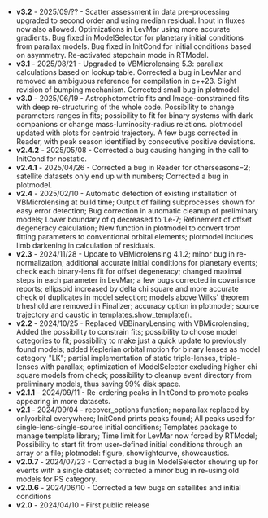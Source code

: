 - **v3.2** - 2025/09/?? - Scatter assessment in data pre-processing upgraded to second order and using median residual. Input in fluxes now also allowed. Optimizations in LevMar using more accurate gradients. Bug fixed in ModelSelector for planetary initial conditions from parallax models. Bug fixed in InitCond for initial conditions based on asymmetry. Re-activated stepchain mode in RTModel.
- **v3.1** - 2025/08/21 - Upgraded to VBMicrolensing 5.3: parallax calculations based on lookup table. Corrected a bug in LevMar and removed an ambiguous reference for compilation in c++23. Slight revision of bumping mechanism. Corrected small bug in plotmodel.
- **v3.0** - 2025/06/19 - Astrophotometric fits and Image-constrained fits with deep re-structuring of the whole code. Possibility to change parameters ranges in fits; possibility to fit for binary systems with dark companions or change mass-luminosity-radius relations. plotmodel updated with plots for centroid trajectory. A few bugs corrected in Reader, with peak season identified by consecutive positive deviations.
- **v2.4.2** - 2025/05/08 - Corrected a bug causing hanging in the call to InitCond for nostatic.
- **v2.4.1** - 2025/04/26 - Corrected a bug in Reader for otherseasons=2; satellite datasets only end up with numbers; Corrected a bug in plotmodel.
- **v2.4** - 2025/02/10 - Automatic detection of existing installation of VBMicrolensing at build time; Output of failing subprocesses shown for easy error detection; Bug correction in automatic cleanup of preliminary models; Lower boundary of q decreased to 1.e-7; Refinement of offset degeneracy calculation; New function in plotmodel to convert from fitting parameters to conventional orbital elements; plotmodel includes limb darkening in calculation of residuals.
- **v2.3** - 2024/11/28 - Update to VBMicrolensing 4.1.2; minor bug in re-normalization; additional accurate initial conditions for planetary events; check each binary-lens fit for offset degeneracy; changed maximal steps in each parameter in LevMar; a few bugs corrected in covariance reports; ellipsoid increased by delta chi square and more accurate check of duplicates in model selection; models above Wilks' theorem trheshold are removed in Finalizer; accuracy option in plotmodel; source trajectory and caustic in templates.show_template(). 
- **v2.2** - 2024/10/25 - Replaced VBBinaryLensing with VBMicrolensing; Added the possibility to constrain fits;  possibility to choose model categories to fit; possibility to make just a quick update to previously found models; added Keplerian orbital motion for binary lenses as model category "LK"; partial implementation of static triple-lenses, triple-lenses with parallax; optimization of ModelSelector excluding higher chi square models from check; possibility to cleanup event directory from preliminary models, thus saving 99% disk space.
- **v2.1.1** - 2024/09/11 - Re-ordering peaks in InitCond to promote peaks appearing in more datasets.
- **v2.1** - 2024/09/04 - recover_options function; noparallax replaced by onlyorbital everywhere; InitCond prints peaks found; All peaks used for single-lens-single-source initial conditions; Templates package to manage template library; Time limit for LevMar now forced by RTModel; Possibility to start fit from user-defined initial conditions through an array or a file; plotmodel: figure, showlightcurve, showcaustics.
- **v2.0.7** - 2024/07/23 - Corrected a bug in ModelSelector showing up for events with a single dataset; corrected a minor bug in re-using old models for PS category.
- **v2.0.6** - 2024/06/10 - Corrected a few bugs on satellites and initial conditions
- **v2.0** - 2024/04/10 - First public release
